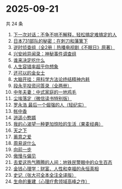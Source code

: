 # 2025-09-21

共 24 条

<!-- BEGIN WEREAD -->
<!-- 最后更新时间 2025-09-21 13:23:55 +0800 -->
1. [下一次对话：不争不哄不解释，轻松搞定难搞定的人](https://weread.qq.com/web/bookDetail/04f326e0813aba18dg011e96)
1. [日本731部队的秘密：在刺刀和藩篱下](https://weread.qq.com/web/bookDetail/23032720813aba215g01106a)
1. [逆时侦查组（全2册｜热播电视剧《不眠日》原著）](https://weread.qq.com/web/bookDetail/e0132f00813aba6e2g015c80)
1. [兴安岭异闻录：神秘事件调查组](https://weread.qq.com/web/bookDetail/b18329d0813aba684g017320)
1. [谁来决定吃什么](https://weread.qq.com/web/bookDetail/3f032960813aba67eg0172dd)
1. [人生容错率超乎你想象](https://weread.qq.com/web/bookDetail/e8532490813aba685g01264e)
1. [还可以的金女士](https://weread.qq.com/web/bookDetail/74f32b50813aba67eg016b50)
1. [大脑开挂：用科学方法论终结精神内耗](https://weread.qq.com/web/bookDetail/8fb327d0813aba5c5g012489)
1. [段永平投资问答录（全两册）](https://weread.qq.com/web/bookDetail/38e32c00813ab9f99g0102af)
1. [中年夫妻：中式家庭的一地鸡毛](https://weread.qq.com/web/bookDetail/84d320b0813aba5b4g01798c)
1. [尘埃落定（微信读书特别版）](https://weread.qq.com/web/bookDetail/30332360813aba3b5g017ab0)
1. [罗永浩 最后一个倔强的人（轻纪实）](https://weread.qq.com/web/bookDetail/b2632970813aba045g012f70)
1. [帐中香](https://weread.qq.com/web/bookDetail/e3232920813aba5e1g01341c)
1. [逍遥小憨婿](https://weread.qq.com/web/bookDetail/b3332f20813aba573g018aea)
1. [我的心渴望一种更加惊险的生活（果麦经典）](https://weread.qq.com/web/bookDetail/dcd327a0813aba5abg019cde)
1. [天之下](https://weread.qq.com/web/bookDetail/4de326a0721770aa4de95f4)
1. [蓄意之爱](https://weread.qq.com/web/bookDetail/43532ca0813aba568g018253)
1. [周易说什么](https://weread.qq.com/web/bookDetail/9d632660813aba3f4g01716a)
1. [向前一步](https://weread.qq.com/web/bookDetail/cf232c50597c67cf2a90ba3)
1. [傲慢与偏见](https://weread.qq.com/web/bookDetail/2fd32cc05c686e2fd39e264)
1. [去爱这热气腾腾的人间：地铁民警眼中的众生百态](https://weread.qq.com/web/bookDetail/77f32c70813aba692g019ed4)
1. [金钱心理学：财富、人性和幸福的永恒真相](https://weread.qq.com/web/bookDetail/6ab326d0813ab7f97g014662)
1. [史记（张大可全本全注全译版）](https://weread.qq.com/web/bookDetail/77b32a00813aba44ag019088)
1. [生命的重建（心理疗愈领域高峰之作）](https://weread.qq.com/web/bookDetail/64d32e70813ab86deg014d6a)
<!-- END WEREAD -->